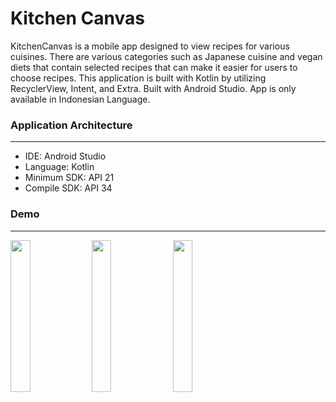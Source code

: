 # Kitchen Canvas  

KitchenCanvas is a mobile app designed to view recipes for various cuisines. There are various categories such as Japanese cuisine and vegan diets that contain selected recipes that can make it easier for users to choose recipes. This application is built with Kotlin by utilizing RecyclerView, Intent, and Extra. Built with Android Studio. App is only available in Indonesian Language.

### Application Architecture
---
- IDE: Android Studio
- Language: Kotlin
- Minimum SDK: API 21
- Compile SDK: API 34

### Demo
---
<img src="https://github.com/zask45/kitchen-canvas-app/assets/117462539/509af02e-8feb-46e0-aa14-052d41ca5d37" width="25%">
<img src="https://github.com/zask45/kitchen-canvas-app/assets/117462539/35736855-88d6-4fdf-bca5-836d98ca9f0a" width="25%">
<img src="https://github.com/zask45/kitchen-canvas-app/assets/117462539/ada2bcbe-5a7c-41d7-8365-c342b8596779" width="25%">









 
 

